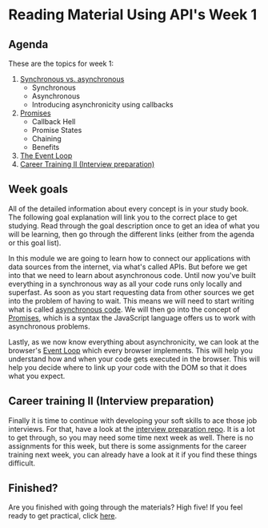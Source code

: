 # Reading Material Using API's Week 1

## Agenda

These are the topics for week 1:

1. [Synchronous vs. asynchronous](https://study.hackyourfuture.net/#/javascript/asynchronous)
   - Synchronous
   - Asynchronous
   - Introducing asynchronicity using callbacks 
2. [Promises](https://study.hackyourfuture.net/#/javascript/promises)
   - Callback Hell
   - Promise States
   - Chaining
   - Benefits
3. [The Event Loop](https://study.hackyourfuture.net/#/the-internet/event-loop)
4. [Career Training II (Interview preparation)](https://github.com/HackYourFuture/interviewpreparation)


## Week goals

All of the detailed information about every concept is in your study book. The following goal explanation will link you to the correct place to get studying. Read through the goal description once to get an idea of what you will be learning, then go through the different links (either from the agenda or this goal list).

In this module we are going to learn how to connect our applications with data sources from the internet, via what's called APIs. But before we get into that we need to learn about asynchronous code. Until now you've built everything in a synchronous way as all your code runs only locally and superfast. As soon as you start requesting data from other sources we get into the problem of having to wait. This means we will need to start writing what is called [asynchronous code](https://study.hackyourfuture.net/#/javascript/asynchronous). We will then go into the concept of [Promises](https://study.hackyourfuture.net/#/javascript/promises), which is a syntax the JavaScript language offers us to work with asynchronous problems.

Lastly, as we now know everything about asynchronicity, we can look at the browser's [Event Loop](https://study.hackyourfuture.net/#/the-internet/event-loop) which every browser implements. This will help you understand how and when your code gets executed in the browser. This will help you decide where to link up your code with the DOM so that it does what you expect.

## Career training II (Interview preparation)
Finally it is time to continue with developing your soft skills to ace those job interviews. For that, have a look at the [interview preparation repo](https://github.com/HackYourFuture/interviewpreparation). It is a lot to get through, so you may need some time next week as well. There is no assignments for this week, but there is some assignments for the career training next week, you can already have a look at it if you find these things difficult.

## Finished?

Are you finished with going through the materials? High five! If you feel ready to get practical, click [here](./MAKEME.md).
